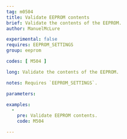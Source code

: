 ```yaml
---
tag: m0504
title: Validate EEPROM contents
brief: Validate the contents of the EEPROM.
author: ManuelMcLure

experimental: false
requires: EEPROM_SETTINGS
group: eeprom

codes: [ M504 ]

long: Validate the contents of the EEPROM.

notes: Requires `EEPROM_SETTINGS`.

parameters:

examples:
  -
    pre: Validate EEPROM contents.
    code: M504

---
```

